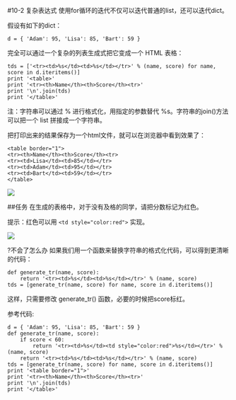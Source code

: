 #10-2 复杂表达式
使用for循环的迭代不仅可以迭代普通的list，还可以迭代dict。

假设有如下的dict：

	d = { 'Adam': 95, 'Lisa': 85, 'Bart': 59 }
完全可以通过一个复杂的列表生成式把它变成一个 HTML 表格：

	tds = ['<tr><td>%s</td><td>%s</td></tr>' % (name, score) for name, score in d.iteritems()]
	print '<table>'
	print '<tr><th>Name</th><th>Score</th><tr>'
	print '\n'.join(tds)
	print '</table>'
注：字符串可以通过 % 进行格式化，用指定的参数替代 %s。字符串的join()方法可以把一个 list 拼接成一个字符串。

把打印出来的结果保存为一个html文件，就可以在浏览器中看到效果了：

	<table border="1">
	<tr><th>Name</th><th>Score</th><tr>
	<tr><td>Lisa</td><td>85</td></tr>
	<tr><td>Adam</td><td>95</td></tr>
	<tr><td>Bart</td><td>59</td></tr>
	</table>

![](http://img.mukewang.com/540fcd2a0001ff4600940104.jpg)

##任务
在生成的表格中，对于没有及格的同学，请把分数标记为红色。

提示：红色可以用 `<td style="color:red">` 实现。

![](http://img.mukewang.com/540fcd610001be6800940104.jpg)

?不会了怎么办
如果我们用一个函数来替换字符串的格式化代码，可以得到更清晰的代码：

	def generate_tr(name, score):
	    return '<tr><td>%s</td><td>%s</td></tr>' % (name, score)
	tds = [generate_tr(name, score) for name, score in d.iteritems()]
这样，只需要修改 generate_tr() 函数，必要的时候把score标红。

参考代码:

	d = { 'Adam': 95, 'Lisa': 85, 'Bart': 59 }
	def generate_tr(name, score):
	    if score < 60:
	        return '<tr><td>%s</td><td style="color:red">%s</td></tr>' % (name, score)
	    return '<tr><td>%s</td><td>%s</td></tr>' % (name, score)
	tds = [generate_tr(name, score) for name, score in d.iteritems()]
	print '<table border="1">'
	print '<tr><th>Name</th><th>Score</th><tr>'
	print '\n'.join(tds)
	print '</table>'